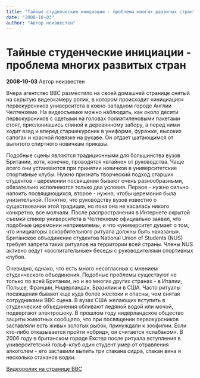 ```yaml
---
title: "Тайные студенческие инициации - проблема многих развитых стран"
date: "2008-10-03"
author: "Автор неизвестен"
---
```


# Тайные студенческие инициации - проблема многих развитых стран

**2008-10-03** Автор неизвестен

Вчера агентство BBC разместило на своей домашней странице снятый на скрытую видеокамеру ролик, в котором происходит «инициация» первокурсников университета в южно-западном городе Англии Челтенхеме. На видеосъемке можно наблюдать, как около десяти первокурсников с одетыми на головах полиэтиленовыми пакетами стоят, прислонившись спиной к деревянному забору, а перед ними ходит взад и вперед старшекурсник в униформе, фуражке, высоких сапогах и красной повязке на рукаве. Он отдает шатающимся от выпитого спиртного новичкам приказы.

Подобные сцены являются традиционными для большинства вузов Британии, хотя, конечно, проводятся «втайне» от руководства. Чаще всего они устаиваются при принятии новичков в университетские спортивные клубы. Нужно признать творческий подход старших студентов - церемонии посвящения бывают очень разнообразными, обязательно исполняются только два условия. Первое - нужно сильно напоить посвящающихся, второе - нужно, чтобы церемония была унизительной. Понятно, что руководству вузов известно о существовании этой традиции, но пока она не касалась никого конкретно, все молчали. После распространения в Интернете скрытой съемки спикер университета в Челтенхеме официально заявил, что подобные церемонии неприемлемы, и что «университет думает о том, что инициаторы оскорбительного ритуала должны быть наказаны». Британское объединение студентов National Union of Students (NUS) требует запрета таких ритуалов на территории всей страны. Члены NUS активно ведут «воспитательные» беседы с руководителями спортивных клубов.

Очевидно, однако, что есть много несогласных с мнением студенческого объединения. Подобные проблемы существуют не только по всей Британии, но и во многих других странах - в Италии, Польше, Франции, Нидерландах, Бразилии и в США. Часто ритуалы посвящения бывают еще куда более жестоки и опасны, чем снятая сотрудниками BBC сцена. В вузах США желающих вступить в студенческие объединения обливают ледяной водой или мочой, подвергают электрошоку. В прошлом году нидерландское общество защиты животных сообщало, что при посвящении первокурсников заставляли есть живых золотых рыбок, принуждали к зоофилии. Если кто-либо отказывается пройти «обряд», он считается «слабаком». В 2006 году в британском городе Екстер после ритуала вступления в университетский гольф-клуб один студент умер от отравления алкоголем - его заставили выпить три стакана сидра, стакан вина и несколько стаканов водки.

[Видеоролик на странице BBC ](http://news.bbc.co.uk/2/hi/uk_news/7646723.stm)